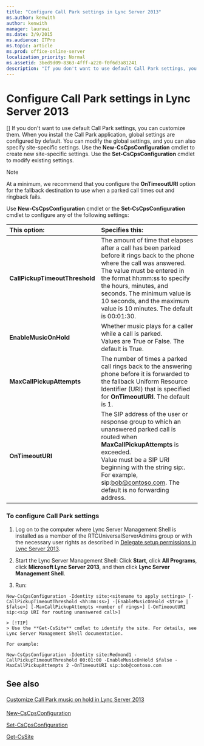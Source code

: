 ```yaml
---
title: "Configure Call Park settings in Lync Server 2013"
ms.author: kenwith
author: kenwith
manager: laurawi
ms.date: 3/9/2015
ms.audience: ITPro
ms.topic: article
ms.prod: office-online-server
localization_priority: Normal
ms.assetid: 3bed9d09-8363-4fff-a220-f0f6d3a81241
description: "If you don't want to use default Call Park settings, you can customize them. When you install the Call Park application, global settings are configured by default. You can modify the global settings, and you can also specify site-specific settings. Use the New-CsCpsConfiguration cmdlet to create new site-specific settings. Use the Set-CsCpsConfiguration cmdlet to modify existing settings."
---
```


# Configure Call Park settings in Lync Server 2013
[]
If you don't want to use default Call Park settings, you can customize them. When you install the Call Park application, global settings are configured by default. You can modify the global settings, and you can also specify site-specific settings. Use the **New-CsCpsConfiguration** cmdlet to create new site-specific settings. Use the **Set-CsCpsConfiguration** cmdlet to modify existing settings. 
  
> [!NOTE]
> At a minimum, we recommend that you configure the **OnTimeoutURI** option for the fallback destination to use when a parked call times out and ringback fails. 
  
Use **New-CsCpsConfiguration** cmdlet or the **Set-CsCpsConfiguration** cmdlet to configure any of the following settings: 
  
|**This option:**|**Specifies this:**|
|:-----|:-----|
|**CallPickupTimeoutThreshold** <br/> |The amount of time that elapses after a call has been parked before it rings back to the phone where the call was answered.  <br/> The value must be entered in the format hh:mm:ss to specify the hours, minutes, and seconds. The minimum value is 10 seconds, and the maximum value is 10 minutes. The default is 00:01:30.  <br/> |
|**EnableMusicOnHold** <br/> |Whether music plays for a caller while a call is parked.  <br/> Values are True or False. The default is True.  <br/> |
|**MaxCallPickupAttempts** <br/> |The number of times a parked call rings back to the answering phone before it is forwarded to the fallback Uniform Resource Identifier (URI) that is specified for **OnTimeoutURI**. The default is 1.  <br/> |
|**OnTimeoutURI** <br/> |The SIP address of the user or response group to which an unanswered parked call is routed when **MaxCallPickupAttempts** is exceeded.  <br/> Value must be a SIP URI beginning with the string sip:. For example, sip:bob@contoso.com. The default is no forwarding address.  <br/> |
   
### To configure Call Park settings

1. Log on to the computer where Lync Server Management Shell is installed as a member of the RTCUniversalServerAdmins group or with the necessary user rights as described in [Delegate setup permissions in Lync Server 2013](delegate-setup-permissions.md).
    
2. Start the Lync Server Management Shell: Click **Start**, click **All Programs**, click **Microsoft Lync Server 2013**, and then click **Lync Server Management Shell**.
    
3. Run:
    
  ```
  New-CsCpsConfiguration -Identity site:<sitename to apply settings> [-CallPickupTimeoutThreshold <hh:mm:ss>] -[EnableMusicOnHold <$true | $false>] [-MaxCallPickupAttempts <number of rings>] [-OnTimeoutURI sip:<sip URI for routing unanswered call>]
  ```

    > [!TIP]
    > Use the **Get-CsSite** cmdlet to identify the site. For details, see Lync Server Management Shell documentation. 
  
    For example:
    
  ```
  New-CsCpsConfiguration -Identity site:Redmond1 -CallPickupTimeoutThreshold 00:01:00 -EnableMusicOnHold $false -MaxCallPickupAttempts 2 -OnTimeoutURI sip:bob@contoso.com
  ```

## See also

#### 

[Customize Call Park music on hold in Lync Server 2013](customize-call-park-music-on-hold.md)
#### 

[New-CsCpsConfiguration](new-cscpsconfiguration.md)
  
[Set-CsCpsConfiguration](set-cscpsconfiguration.md)
  
[Get-CsSite](get-cssite.md)

